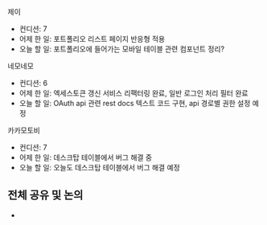 
제이
- 컨디션: 7
- 어제 한 일: 포트폴리오 리스트 페이지 반응형 적용
- 오늘 할 일: 포트폴리오에 들어가는 모바일 테이블 관련 컴포넌트 정리?

네모네모
- 컨디션: 6
- 어제 한 일: 엑세스토큰 갱신 서비스 리팩터링 완료, 일반 로그인 처리 필터 완료
- 오늘 할 일: OAuth api 관련 rest docs 텍스트 코드 구현, api 경로별 권한 설정 예정

카카모토비
- 컨디션: 7
- 어제 한 일: 데스크탑 테이블에서 버그 해결 중
- 오늘 할 일: 오늘도 데스크탑 테이블에서 버그 해결 예정

## 전체 공유 및 논의
- 